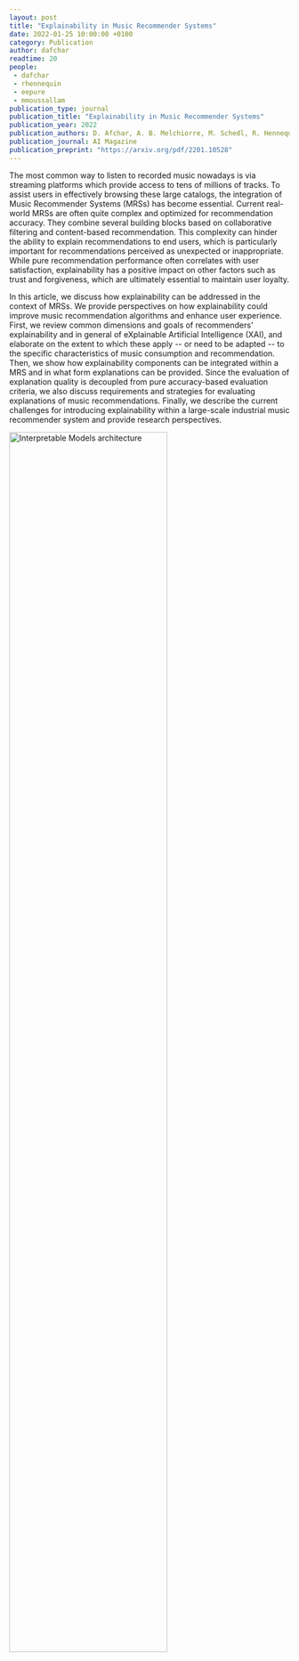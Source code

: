 ```yaml
---
layout: post
title: "Explainability in Music Recommender Systems"
date: 2022-01-25 10:00:00 +0100
category: Publication
author: dafchar
readtime: 20
people:
 - dafchar
 - rhennequin
 - eepure
 - mmoussallam
publication_type: journal
publication_title: "Explainability in Music Recommender Systems"
publication_year: 2022
publication_authors: D. Afchar, A. B. Melchiorre, M. Schedl, R. Hennequin, E. V. Epure, M. Moussallam
publication_journal: AI Magazine
publication_preprint: "https://arxiv.org/pdf/2201.10528"
---
```


The most common way to listen to recorded music nowadays is via streaming platforms which provide access to tens of millions of tracks.
To assist users in effectively browsing these large catalogs, the integration of Music Recommender Systems (MRSs) has become essential.
Current real-world MRSs are often quite complex and optimized for recommendation accuracy.
They combine several building blocks based on collaborative filtering and content-based recommendation.
This complexity can hinder the ability to explain recommendations to end users, which is particularly important for recommendations perceived as unexpected or inappropriate. While pure recommendation performance often correlates with user satisfaction, explainability has a positive impact on other factors such as trust and forgiveness, which are ultimately essential to maintain user loyalty.


In this article, we discuss how explainability can be addressed in the context of MRSs. 
We provide perspectives on how explainability could improve music recommendation algorithms and enhance user experience. 
First, we review common dimensions and goals of recommenders' explainability and in general of eXplainable Artificial Intelligence (XAI),
and elaborate on the extent to which these apply -- or need to be adapted -- to the specific characteristics of music consumption and recommendation.
Then, we show how explainability components can be integrated within a MRS and in what form explanations can be provided. 
Since the evaluation of explanation quality is decoupled from pure accuracy-based evaluation criteria, we also discuss requirements and strategies for evaluating explanations of music recommendations.
Finally, we describe the current challenges for introducing explainability within a large-scale industrial music recommender system and provide research perspectives.

<div class="publication-illustration">
    <img
        style="width: 75%;"
        src="{{ '/static/images/publis/afchar22aimag/examples.png' | prepend: site.url }}"
        alt="Interpretable Models architecture"/>
</div>
